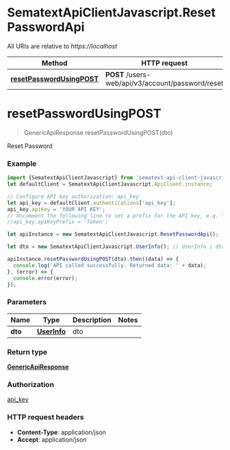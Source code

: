 # SematextApiClientJavascript.ResetPasswordApi

All URIs are relative to *https://localhost*

Method | HTTP request | Description
------------- | ------------- | -------------
[**resetPasswordUsingPOST**](ResetPasswordApi.md#resetPasswordUsingPOST) | **POST** /users-web/api/v3/account/password/reset | Reset Password


<a name="resetPasswordUsingPOST"></a>
# **resetPasswordUsingPOST**
> GenericApiResponse resetPasswordUsingPOST(dto)

Reset Password

### Example
```javascript
import {SematextApiClientJavascript} from 'sematext-api-client-javascript';
let defaultClient = SematextApiClientJavascript.ApiClient.instance;

// Configure API key authorization: api_key
let api_key = defaultClient.authentications['api_key'];
api_key.apiKey = 'YOUR API KEY';
// Uncomment the following line to set a prefix for the API key, e.g. "Token" (defaults to null)
//api_key.apiKeyPrefix = 'Token';

let apiInstance = new SematextApiClientJavascript.ResetPasswordApi();

let dto = new SematextApiClientJavascript.UserInfo(); // UserInfo | dto

apiInstance.resetPasswordUsingPOST(dto).then((data) => {
  console.log('API called successfully. Returned data: ' + data);
}, (error) => {
  console.error(error);
});

```

### Parameters

Name | Type | Description  | Notes
------------- | ------------- | ------------- | -------------
 **dto** | [**UserInfo**](UserInfo.md)| dto | 

### Return type

[**GenericApiResponse**](GenericApiResponse.md)

### Authorization

[api_key](../README.md#api_key)

### HTTP request headers

 - **Content-Type**: application/json
 - **Accept**: application/json

